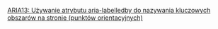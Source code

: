 [ARIA13: Używanie atrybutu aria-labelledby do nazywania kluczowych obszarów na stronie (punktów orientacyjnych)](https://www.w3.org/WAI/WCAG21/Techniques/aria/ARIA13)
